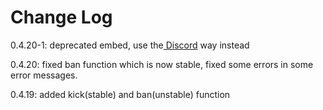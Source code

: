 # Change Log

0.4.20-1: deprecated embed, use the[ Discord](interacting-with-discord.lib.client/discord.md) way instead

0.4.20: fixed ban function which is now stable, fixed some errors in some error messages.

0.4.19: added kick\(stable\) and ban\(unstable\) function

